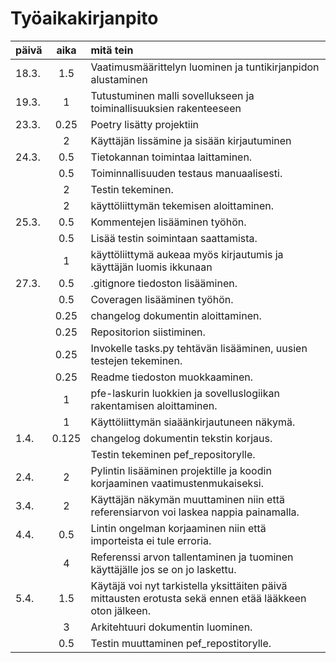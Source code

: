 # Työaikakirjanpito

| päivä | aika | mitä tein  |
| :-----|:----:|:-----|
| 18.3. | 1.5  | Vaatimusmäärittelyn luominen ja tuntikirjanpidon alustaminen |
| 19.3. |  1   | Tutustuminen malli sovellukseen ja toiminallisuuksien rakenteeseen |
| 23.3. | 0.25 | Poetry lisätty projektiin |
|       |  2   | Käyttäjän lissämine ja sisään kirjautuminen |
| 24.3. | 0.5  | Tietokannan toimintaa laittaminen. |
|       | 0.5  | Toiminnallisuuden testaus manuaalisesti. |
|       |  2   | Testin tekeminen. |
|       |  2   | käyttöliittymän tekemisen aloittaminen. |
| 25.3. | 0.5  | Kommentejen lisääminen työhön. |
|       | 0.5  | Lisää testin soimintaan saattamista. |
|       |  1   | käyttöliittymä aukeaa myös kirjautumis ja käyttäjän luomis ikkunaan |
| 27.3. | 0.5  | .gitignore tiedoston lisääminen. |
|       | 0.5  | Coveragen lisääminen työhön. |
|       | 0.25 | changelog dokumentin aloittaminen. |
|       | 0.25 | Repositorion siistiminen. |
|       | 0.25 | Invokelle tasks.py tehtävän lisääminen, uusien testejen tekeminen. |
|       | 0.25 | Readme tiedoston muokkaaminen. |
|       |  1   | pfe-laskurin luokkien ja sovelluslogiikan rakentamisen aloittaminen. |
|       |  1   | Käyttöliittymän siaäänkirjautuneen näkymä. |
| 1.4.  |0.125 | changelog dokumentin tekstin korjaus. |
|       |      | Testin tekeminen pef_repositorylle. |
| 2.4.  |  2   | Pylintin lisääminen projektille ja koodin korjaaminen vaatimustenmukaiseksi. |
| 3.4.  |  2   | Käyttäjän näkymän muuttaminen niin että referensiarvon voi laskea nappia painamalla. |
| 4.4.  | 0.5  | Lintin ongelman korjaaminen niin että importeista ei tule erroria. |
|       |  4   | Referenssi arvon tallentaminen ja tuominen käyttäjälle jos se on jo laskettu. |
| 5.4.  | 1.5  | Käytäjä voi nyt tarkistella yksittäiten päivä mittausten erotusta sekä ennen etää lääkkeen oton jälkeen. |
|       |  3   | Arkitehtuuri dokumentin luominen. |
|       | 0.5  | Testin muuttaminen pef_repostitorylle. |

